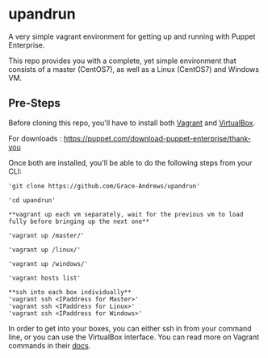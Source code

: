# upandrun #

A very simple vagrant environment for getting up and running with Puppet Enterprise. 

This repo provides you with a complete, yet simple environment that consists of a master (CentOS7), as well as a Linux (CentOS7) and Windows VM. 

## Pre-Steps ##

Before cloning this repo, you'll have to install both [Vagrant](https://www.vagrantup.com/) and [VirtualBox](https://www.virtualbox.org/wiki/Downloads). 

For downloads : https://puppet.com/download-puppet-enterprise/thank-you

Once both are installed, you'll be able to do the following steps from your CLI:

```
'git clone https://github.com/Grace-Andrews/upandrun'

'cd upandrun'

**vagrant up each vm separately, wait for the previous vm to load fully before bringing up the next one** 

'vagrant up /master/'

'vagrant up /linux/'

'vagrant up /windows/'

'vagrant hosts list'

**ssh into each box individually**
'vagrant ssh <IPaddress for Master>'
'vagrant ssh <IPaddress for Linux>'
'vagrant ssh <IPaddress for Windows>'

```

In order to get into your boxes, you can either ssh in from your command line, or you can use the VirtualBox interface. You can read more on Vagrant commands in their [docs](https://www.vagrantup.com/docs/cli/). 
